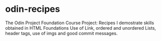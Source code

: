 # odin-recipes

The Odin Project
Foundation Course
Project: Recipes
I demostrate skills obtained in HTML Foundations
Use of Link, ordered and unordered Lists, header tags, use of imgs and good commit messages.
